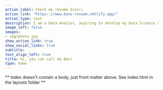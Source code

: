 ```yaml
---
action_label: Check my resume &rarr;
action_link: "https:://www.bens-resume.netlify.app/"
action_type: text
description: I am a Data Analyst, aspiring to develop my Data Science skills through my side projects and the community engagement. I use mainly R and Python for my analysis, which involve creating packages, dashboards as well as writing blogs about it and about other stuff as well. Welcome to my island!
image_left: false
images:
- img/photo.jpg
show_action_link: true
show_social_links: true
subtitle: 
text_align_left: true
title: Hi, you can call me Ben!
type: home
---
```


** index doesn't contain a body, just front matter above.
See index.html in the layouts folder **
